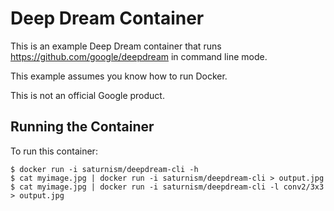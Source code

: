Deep Dream Container
====================

This is an example Deep Dream container that runs https://github.com/google/deepdream in command line mode.

This example assumes you know how to run Docker.

This is not an official Google product.

Running the Container
---------------------
To run this container:

    $ docker run -i saturnism/deepdream-cli -h
    $ cat myimage.jpg | docker run -i saturnism/deepdream-cli > output.jpg
    $ cat myimage.jpg | docker run -i saturnism/deepdream-cli -l conv2/3x3 > output.jpg

